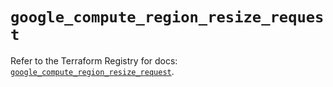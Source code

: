 # `google_compute_region_resize_request`

Refer to the Terraform Registry for docs: [`google_compute_region_resize_request`](https://registry.terraform.io/providers/hashicorp/google-beta/6.14.0/docs/resources/google_compute_region_resize_request).
